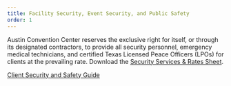 ```yaml
---
title: Facility Security, Event Security, and Public Safety
order: 1
---
```


Austin Convention Center reserves the exclusive right for itself, or through its designated contractors, to provide all security personnel, emergency medical technicians, and certified Texas Licensed Peace Officers (LPOs) for clients at the prevailing rate. Download the [Security Services & Rates Sheet](https://assets.austinconventioncenter.com/2023/Security_Rate_Sheet_FY-2023-35-.pdf).

[Client Security and Safety Guide](https://assets.austinconventioncenter.com/2023/ACCD_Client_Resources___Safety_Plan_2022.pdf)
